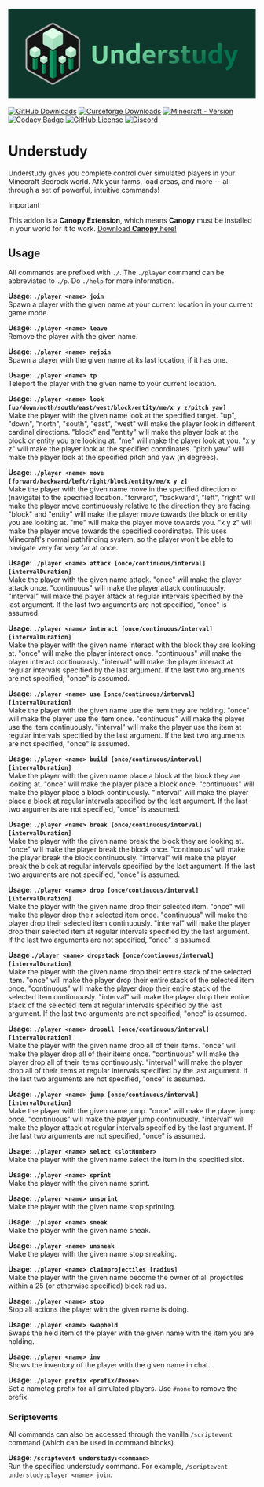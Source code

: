 ![Understudy Logo](./understudy_logo_banner.png)

[![GitHub Downloads](https://img.shields.io/github/downloads/ForestOfLight/Understudy/total?label=Github%20downloads&logo=github)](https://github.com/ForestOfLight/Understudy/releases/latest)
[![Curseforge Downloads](https://cf.way2muchnoise.eu/full_1093805_downloads.svg)](https://www.curseforge.com/minecraft-bedrock/addons/understudy)
[![Minecraft - Version](https://img.shields.io/badge/Minecraft-v1.21.60_(Bedrock)-brightgreen)](https://feedback.minecraft.net/hc/en-us/sections/360001186971-Release-Changelogs)
[![Codacy Badge](https://app.codacy.com/project/badge/Grade/bee7bd9061ab4085b1a26624c1f97e2c)](https://app.codacy.com/gh/ForestOfLight/Understudy/dashboard?utm_source=gh&utm_medium=referral&utm_content=&utm_campaign=Badge_grade)
[![GitHub License](https://img.shields.io/github/license/forestoflight/understudy)](LICENSE)
[![Discord](https://badgen.net/discord/members/9KGche8fxm?icon=discord&label=Discord&list=what)](https://discord.gg/9KGche8fxm)

# Understudy

Understudy gives you complete control over simulated players in your Minecraft Bedrock world. Afk your farms, load areas, and more -- all through a set of powerful, intuitive commands!

> [!IMPORTANT]
> This addon is a **Canopy Extension**, which means **Canopy** must be installed in your world for it to work.
> [Download **Canopy** here!](https://github.com/ForestOfLight/Canopy)

## Usage

All commands are prefixed with `./`. The `./player` command can be abbreviated to `./p`. Do `./help` for more information.

**Usage: `./player <name> join`**  
Spawn a player with the given name at your current location in your current game mode.

**Usage: `./player <name> leave`**  
Remove the player with the given name. 

**Usage: `./player <name> rejoin`**  
Spawn a player with the given name at its last location, if it has one.

**Usage: `./player <name> tp`**  
Teleport the player with the given name to your current location.

**Usage: `./player <name> look [up/down/noth/south/east/west/block/entity/me/x y z/pitch yaw]`**  
Make the player with the given name look at the specified target. "up", "down", "north", "south", "east", "west" will make the player look in different cardinal directions. "block" and "entity" will make the player look at the block or entity you are looking at. "me" will make the player look at you. "x y z" will make the player look at the specified coordinates. "pitch yaw" will make the player look at the specified pitch and yaw (in degrees).

**Usage: `./player <name> move [forward/backward/left/right/block/entity/me/x y z]`**  
Make the player with the given name move in the specified direction or (navigate) to the specified location. "forward", "backward", "left", "right" will make the player move continuously relative to the direction they are facing. "block" and "entity" will make the player move towards the block or entity you are looking at. "me" will make the player move towards you. "x y z" will make the player move towards the specified coordinates. This uses Minecraft's normal pathfinding system, so the player won't be able to navigate very far very far at once.

**Usage: `./player <name> attack [once/continuous/interval] [intervalDuration]`**  
Make the player with the given name attack. "once" will make the player attack once. "continuous" will make the player attack continuously. "interval" will make the player attack at regular intervals specified by the last argument. If the last two arguments are not specified, "once" is assumed.

**Usage: `./player <name> interact [once/continuous/interval] [intervalDuration]`**  
Make the player with the given name interact with the block they are looking at. "once" will make the player interact once. "continuous" will make the player interact continuously. "interval" will make the player interact at regular intervals specified by the last argument. If the last two arguments are not specified, "once" is assumed.

**Usage: `./player <name> use [once/continuous/interval] [intervalDuration]`**  
Make the player with the given name use the item they are holding. "once" will make the player use the item once. "continuous" will make the player use the item continuously. "interval" will make the player use the item at regular intervals specified by the last argument. If the last two arguments are not specified, "once" is assumed.

**Usage: `./player <name> build [once/continuous/interval] [intervalDuration]`**  
Make the player with the given name place a block at the block they are looking at. "once" will make the player place a block once. "continuous" will make the player place a block continuously. "interval" will make the player place a block at regular intervals specified by the last argument. If the last two arguments are not specified, "once" is assumed.

**Usage: `./player <name> break [once/continuous/interval] [intervalDuration]`**  
Make the player with the given name break the block they are looking at. "once" will make the player break the block once. "continuous" will make the player break the block continuously. "interval" will make the player break the block at regular intervals specified by the last argument. If the last two arguments are not specified, "once" is assumed.

**Usage: `./player <name> drop [once/continuous/interval] [intervalDuration]`**  
Make the player with the given name drop their selected item. "once" will make the player drop their selected item once. "continuous" will make the player drop their selected item continuously. "interval" will make the player drop their selected item at regular intervals specified by the last argument. If the last two arguments are not specified, "once" is assumed.

**Usage `./player <name> dropstack [once/continuous/interval] [intervalDuration]`**  
Make the player with the given name drop their entire stack of the selected item. "once" will make the player drop their entire stack of the selected item once. "continuous" will make the player drop their entire stack of the selected item continuously. "interval" will make the player drop their entire stack of the selected item at regular intervals specified by the last argument. If the last two arguments are not specified, "once" is assumed.

**Usage: `./player <name> dropall [once/continuous/interval] [intervalDuration]`**  
Make the player with the given name drop all of their items. "once" will make the player drop all of their items once. "continuous" will make the player drop all of their items continuously. "interval" will make the player drop all of their items at regular intervals specified by the last argument. If the last two arguments are not specified, "once" is assumed.

**Usage: `./player <name> jump [once/continuous/interval] [intervalDuration]`**  
Make the player with the given name jump. "once" will make the player jump once. "continuous" will make the player jump continuously. "interval" will make the player attack at regular intervals specified by the last argument. If the last two arguments are not specified, "once" is assumed.

**Usage: `./player <name> select <slotNumber>`**  
Make the player with the given name select the item in the specified slot.

**Usage: `./player <name> sprint`**  
Make the player with the given name sprint.

**Usage: `./player <name> unsprint`**  
Make the player with the given name stop sprinting.

**Usage: `./player <name> sneak`**  
Make the player with the given name sneak.

**Usage: `./player <name> unsneak`**  
Make the player with the given name stop sneaking.

**Usage: `./player <name> claimprojectiles [radius]`**  
Make the player with the given name become the owner of all projectiles within a 25 (or otherwise specified) block radius.

**Usage: `./player <name> stop`**  
Stop all actions the player with the given name is doing.

**Usage: `./player <name> swapheld`**  
Swaps the held item of the player with the given name with the item you are holding.

**Usage: `./player <name> inv`**  
Shows the inventory of the player with the given name in chat.

**Usage: `./player prefix <prefix/#none>`**  
Set a nametag prefix for all simulated players. Use `#none` to remove the prefix.

### Scriptevents

All commands can also be accessed through the vanilla `/scriptevent` command (which can be used in command blocks).

**Usage: `/scriptevent understudy:<command>`**  
Run the specified understudy command. For example, `/scriptevent understudy:player <name> join`.
